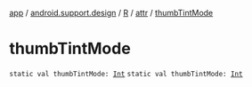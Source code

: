 [app](../../../index.md) / [android.support.design](../../index.md) / [R](../index.md) / [attr](index.md) / [thumbTintMode](./thumb-tint-mode.md)

# thumbTintMode

`static val thumbTintMode: `[`Int`](https://kotlinlang.org/api/latest/jvm/stdlib/kotlin/-int/index.html)
`static val thumbTintMode: `[`Int`](https://kotlinlang.org/api/latest/jvm/stdlib/kotlin/-int/index.html)
